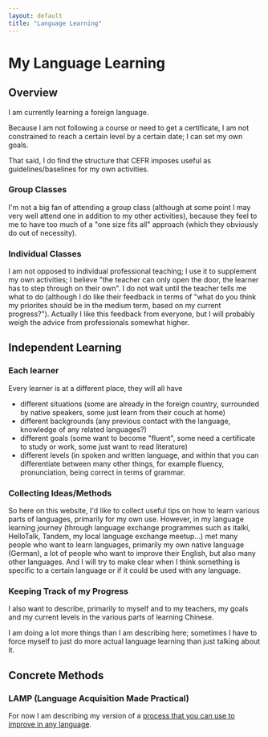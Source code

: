 ```yaml
---
layout: default
title: "Language Learning"
---
```

# My Language Learning

## Overview

I am currently learning a foreign language.

Because I am not following a course or need to get a certificate, I am not constrained to reach a certain level by a certain date; I can set my own goals.

That said, I do find the structure that CEFR imposes useful as guidelines/baselines for my own activities.

### Group Classes
I'm not a big fan of attending a group class (although at some point I may very well attend one in addition to my other activities), because they feel to me to have too much of a "one size fits all" approach (which they obviously do out of necessity).

### Individual Classes
I am not opposed to individual professional teaching; I use it to supplement my own activities; I believe "the teacher can only open the door, the learner has to step through on their own". I do not wait until the teacher tells me what to do (although I do like their feedback in terms of "what do you think my priorites should be in the medium term, based on my current progress?").  Actually I like this feedback from everyone, but I will probably weigh the advice from professionals somewhat higher.

## Independent Learning

### Each learner
Every learner is at a different place, they will all have
* different situations (some are already in the foreign country, surrounded by native speakers, some just learn from their couch at home)
* different backgrounds (any previous contact with the language, knowledge of any related languages?)
* different goals (some want to become "fluent", some need a certificate to study or work, some just want to read literature)
* different levels (in spoken and written language, and within that you can differentiate between many other things, for example fluency, pronunciation, being correct in terms of grammar.
### Collecting Ideas/Methods

So here on this website, I'd like to collect useful tips on how to learn various parts of languages, primarily for my own use.
However, in my language learning journey (through language exchange programmes such as italki, HelloTalk, Tandem, my local language exchange meetup...) met many people who want to learn languages, primarily my own native language (German), a lot of people who want to improve their English, but also many other languages. And I will try to make clear when I think something is specific to a certain language or if it could be used with any language.

### Keeping Track of my Progress

I also want to describe, primarily to myself and to my teachers, my goals and my current levels in the various parts of learning Chinese.

I am doing a lot more things than I am describing here; sometimes I have to force myself to just do more actual language learning than just talking about it.

## Concrete Methods

### LAMP (Language Acquisition Made Practical)
For now I am describing my version of a [process that you can use to improve in any language](lamp-overview).
